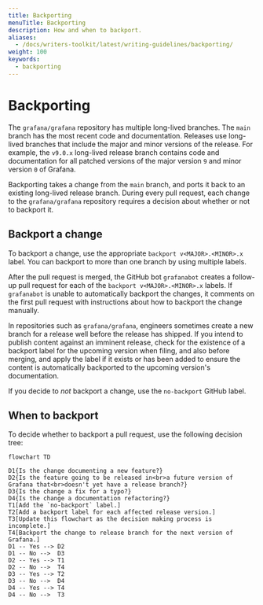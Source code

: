 ```yaml
---
title: Backporting
menuTitle: Backporting
description: How and when to backport.
aliases:
  - /docs/writers-toolkit/latest/writing-guidelines/backporting/
weight: 100
keywords:
  - backporting
---
```


# Backporting

The `grafana/grafana` repository has multiple long-lived branches.
The `main` branch has the most recent code and documentation.
Releases use long-lived branches that include the major and minor versions of the release.
For example, the `v9.0.x` long-lived release branch contains code and documentation for all patched versions of the major version `9` and minor version `0` of Grafana.

Backporting takes a change from the `main` branch, and ports it back to an existing long-lived release branch.
During every pull request, each change to the `grafana/grafana` repository requires a decision about whether or not to backport it.

## Backport a change

To backport a change, use the appropriate `backport v<MAJOR>.<MINOR>.x` label.
You can backport to more than one branch by using multiple labels.

After the pull request is merged, the GitHub bot `grafanabot` creates a follow-up pull request for each of the `backport v<MAJOR>.<MINOR>.x` labels.
If `grafanabot` is unable to automatically backport the changes, it comments on the first pull request with instructions about how to backport the change manually.

In repositories such as `grafana/grafana`, engineers sometimes create a new branch for a release well before the release has shipped.
If you intend to publish content against an imminent release, check for the existence of a backport label for the upcoming version when filing, and also before merging, and apply the label if it exists or has been added to ensure the content is automatically backported to the upcoming version's documentation.

If you decide to _not_ backport a change, use the `no-backport` GitHub label.

## When to backport

To decide whether to backport a pull request, use the following decision tree:

```mermaid
flowchart TD

D1{Is the change documenting a new feature?}
D2{Is the feature going to be released in<br>a future version of Grafana that<br>doesn't yet have a release branch?}
D3{Is the change a fix for a typo?}
D4{Is the change a documentation refactoring?}
T1[Add the `no-backport` label.]
T2[Add a backport label for each affected release version.]
T3[Update this flowchart as the decision making process is incomplete.]
T4[Backport the change to release branch for the next version of Grafana.]
D1 -- Yes --> D2
D1 -- No -->  D3
D2 -- Yes --> T1
D2 -- No -->  T4
D3 -- Yes --> T2
D3 -- No -->  D4
D4 -- Yes --> T4
D4 -- No -->  T3
```
